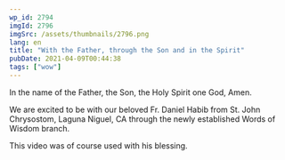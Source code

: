 ```yaml
---
wp_id: 2794
imgId: 2796
imgSrc: /assets/thumbnails/2796.png
lang: en
title: "With the Father, through the Son and in the Spirit"
pubDate: 2021-04-09T00:44:38
tags: ["wow"]
---
```


<!-- page: 6 -->

<p>In the name of the Father, the Son, the Holy Spirit one God, Amen.</p>
<p>We are excited to be with our beloved Fr. Daniel Habib from St. John Chrysostom, Laguna Niguel, CA through the newly established Words of Wisdom branch.</p>
<p>This video was of course used with his blessing.</p>
<p>&nbsp;</p>
